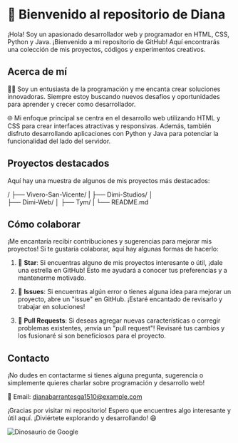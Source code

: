 # 👋 Bienvenido al repositorio de Diana

¡Hola! Soy un apasionado desarrollador web y programador en HTML, CSS, Python y Java. ¡Bienvenido a mi repositorio de GitHub! Aquí encontrarás una colección de mis proyectos, códigos y experimentos creativos.

## Acerca de mí

👨‍💻 Soy un entusiasta de la programación y me encanta crear soluciones innovadoras. Siempre estoy buscando nuevos desafíos y oportunidades para aprender y crecer como desarrollador.

🌐 Mi enfoque principal se centra en el desarrollo web utilizando HTML y CSS para crear interfaces atractivas y responsivas. Además, también disfruto desarrollando aplicaciones con Python y Java para potenciar la funcionalidad del lado del servidor.

## Proyectos destacados

Aquí hay una muestra de algunos de mis proyectos más destacados:

/
├── Vivero-San-Vicente/
|
├── Dimi-Studios/
│  
├── Dimi-Web/
│ 
├── Tym/
|
└── README.md

## Cómo colaborar

¡Me encantaría recibir contribuciones y sugerencias para mejorar mis proyectos! Si te gustaría colaborar, aquí hay algunas formas de hacerlo:

1. 🌟 **Star**: Si encuentras alguno de mis proyectos interesante o útil, ¡dale una estrella en GitHub! Esto me ayudará a conocer tus preferencias y a mantenerme motivado.

2. 🐛 **Issues**: Si encuentras algún error o tienes alguna idea para mejorar un proyecto, abre un "issue" en GitHub. ¡Estaré encantado de revisarlo y trabajar en soluciones!

3. 🤝 **Pull Requests**: Si deseas agregar nuevas características o corregir problemas existentes, ¡envía un "pull request"! Revisaré tus cambios y los fusionaré si son beneficiosos para el proyecto.

## Contacto

¡No dudes en contactarme si tienes alguna pregunta, sugerencia o simplemente quieres charlar sobre programación y desarrollo web!

📧 Email: dianabarrantesga1510@example.com

¡Gracias por visitar mi repositorio! Espero que encuentres algo interesante y útil aquí. ¡Diviértete explorando y desarrollando! 😄


![Dinosaurio de Google](https://cl.buscafs.com/www.qore.com/public/uploads/images/79382/79382.gif)


<!--
**DIMIBAGA/DIMIBAGA** is a ✨ _special_ ✨ repository because its `README.md` (this file) appears on your GitHub profile.

Here are some ideas to get you started:

- 🔭 I’m currently working on ...
- 🌱 I’m currently learning ...
- 👯 I’m looking to collaborate on ...
- 🤔 I’m looking for help with ...
- 💬 Ask me about ...
- 📫 How to reach me: ...
- 😄 Pronouns: ...
- ⚡ Fun fact: ...
-->
